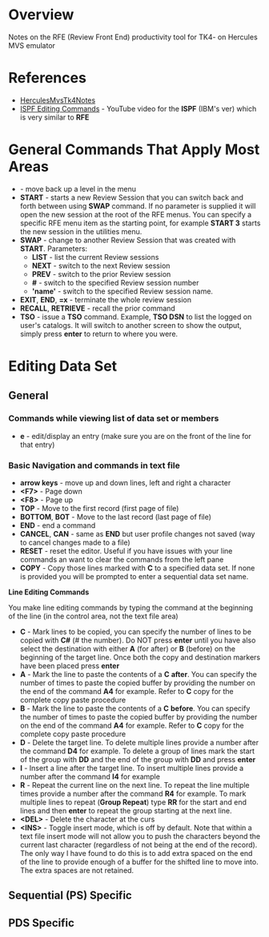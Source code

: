 # Overview

Notes on the RFE (Review Front End) productivity tool for TK4- on Hercules MVS emulator

# References

* [HerculesMvsTk4Notes](HerculesMvsTk4Notes)
* [ISPF Editing Commands](https://www.youtube.com/watch?v=-FUNDgcDRWk) - YouTube video for the **ISPF** (IBM's ver) which is very similar to **RFE**

# General Commands That Apply Most Areas

* **<F3>** - move back up a level in the menu
* **START** - starts a new Review Session that you can switch back and forth between using **SWAP** command.  If no parameter is supplied it will open the new session at the root of the RFE menus.  You can specify a specific RFE menu item as the starting point, for example **START 3** starts the new session in the utilities menu.
* **SWAP** - change to another Review Session that was created with **START**.  Parameters:
  * **LIST** - list the current Review sessions
  * **NEXT** - switch to the next Review session
  * **PREV** - switch to the prior Review session
  * **#** - switch to the specified Review session number
  * **'name'** - switch to the specified Review session name.
* **EXIT**, **END**, **=x** - terminate the whole review session
* **RECALL**, **RETRIEVE** - recall the prior command
* **TSO** - issue a **TSO** command.  Example, **TSO DSN** to list the logged on user's catalogs.  It will switch to another screen to show the output, simply press **enter** to return to where you were.


# Editing Data Set

## General

### Commands while viewing list of data set or members





* **e** - edit/display an entry (make sure you are on the front of the line for that entry)

### Basic Navigation and commands in text file

* **arrow keys** - move up and down lines, left and right a character
* **\<F7\>** - Page down
* **\<F8\>** - Page up
* **TOP** - Move to the first record (first page of file)
* **BOTTOM**, **BOT** - Move to the last record (last page of file)
* **END** - end a command
* **CANCEL**, **CAN** - same as **END** but user profile changes not saved (way to cancel changes made to a file)
* **RESET** - reset the editor.  Useful if you have issues with your line commands an want to clear the commands from the left pane
* **COPY** - Copy those lines marked with **C** to a specified data set.  If none is provided you will be prompted to enter a sequential data set name.

**Line Editing Commands**

You make line editing commands by typing the command at the beginning of the line (in the control area, not the text file area)

* **C** - Mark lines to be copied, you can specify the number of lines to be copied with **C#** (# the number).  Do NOT press **enter** until you have also select the destination with either **A** (for after) or **B** (before) on the beginning of the target line.  Once both the copy and destination markers have been placed press **enter**
* **A** - Mark the line to paste the contents of a **C** **after**.  You can specify the number of times to paste the copied buffer by providing the number on the end of the command **A4** for example.  Refer to **C** copy for the complete copy paste procedure
* **B** - Mark the line to paste the contents of a **C** **before**.  You can specify the number of times to paste the copied buffer by providing the number on the end of the command **A4** for example.  Refer to **C** copy for the complete copy paste procedure
* **D** - Delete the target line.  To delete multiple lines provide a number after the command **D4** for example.  To delete a group of lines mark the start of the group with **DD** and the end of the group with **DD** and press **enter**
* **I** - Insert a line after the target line.  To insert multiple lines provide a number after the command **I4** for example
* **R** - Repeat the current line on the next line.  To repeat the line multiple times provide a number after the command **R4** for example.  To mark multiple lines to repeat (**Group Repeat**) type **RR** for the start and end lines and then **enter** to repeat the group starting at the next line.
* **\<DEL\>** - Delete the character at the curs
* **\<INS\>** - Toggle insert mode, which is off by default.  Note that within a text file insert mode will not allow you to push the characters beyond the current last character (regardless of not being at the end of the record).  The only way I have found to do this is to add extra spaced on the end of the line to provide enough of a buffer for the shifted line to move into.  The extra spaces are not retained.

## Sequential (PS) Specific


## PDS Specific


